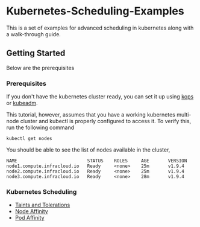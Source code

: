 # Kubernetes-Scheduling-Examples
This is a set of examples for advanced scheduling in kubernetes along with a walk-through guide.

## Getting Started
Below are the prerequisites 

### Prerequisites
If you don't have the kubernetes cluster ready, you can set it up using [kops](https://github.com/kubernetes/kops) or [kubeadm](https://kubernetes.io/docs/setup/independent/create-cluster-kubeadm/).

This tutorial, however, assumes that you have a working kubernetes multi-node cluster and kubectl is properly configured to access it.
To verify this, run the following command
```
kubectl get nodes
```
You should be able to see the list of nodes available in the cluster,
```
NAME                          STATUS    ROLES     AGE       VERSION
node1.compute.infracloud.io   Ready     <none>    25m       v1.9.4
node2.compute.infracloud.io   Ready     <none>    25m       v1.9.4
node3.compute.infracloud.io   Ready     <none>    28m       v1.9.4
```

### Kubernetes Scheduling
* [Taints and Tolerations](taints/README.md)
* [Node Affinity](nodeAffinity/README.md)
* [Pod Affinity](podAffinity/README.md)